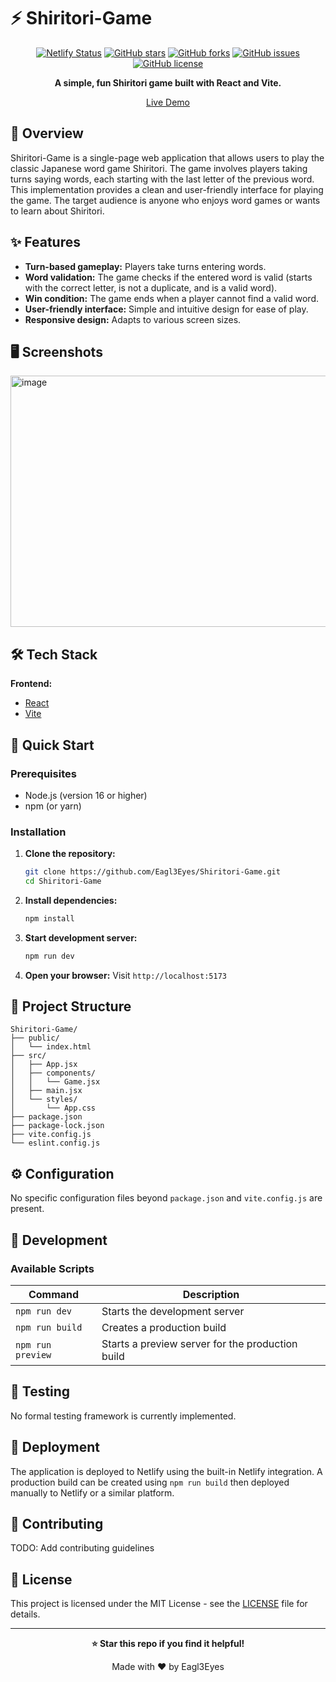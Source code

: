 # ⚡ Shiritori-Game

<div align="center">

[![Netlify Status](https://api.netlify.com/api/v1/badges/64a2737c-f609-4975-a804-7f499a421a27/deploy-status)](https://app.netlify.com/sites/shiritori-game/deploys)
[![GitHub stars](https://img.shields.io/github/stars/Eagl3Eyes/Shiritori-Game?style=for-the-badge)](https://github.com/Eagl3Eyes/Shiritori-Game/stargazers)
[![GitHub forks](https://img.shields.io/github/forks/Eagl3Eyes/Shiritori-Game?style=for-the-badge)](https://github.com/Eagl3Eyes/Shiritori-Game/network)
[![GitHub issues](https://img.shields.io/github/issues/Eagl3Eyes/Shiritori-Game?style=for-the-badge)](https://github.com/Eagl3Eyes/Shiritori-Game/issues)
[![GitHub license](https://img.shields.io/github/license/Eagl3Eyes/Shiritori-Game?style=for-the-badge)](LICENSE)

**A simple, fun Shiritori game built with React and Vite.**

[Live Demo](https://shiritori-game.netlify.app/)

</div>

## 📖 Overview

Shiritori-Game is a single-page web application that allows users to play the classic Japanese word game Shiritori.  The game involves players taking turns saying words, each starting with the last letter of the previous word.  This implementation provides a clean and user-friendly interface for playing the game.  The target audience is anyone who enjoys word games or wants to learn about Shiritori.

## ✨ Features

-   **Turn-based gameplay:** Players take turns entering words.
-   **Word validation:** The game checks if the entered word is valid (starts with the correct letter, is not a duplicate, and is a valid word).
-   **Win condition:** The game ends when a player cannot find a valid word.
-   **User-friendly interface:** Simple and intuitive design for ease of play.
-   **Responsive design:** Adapts to various screen sizes.


## 🖥️ Screenshots

<img width="630" height="402" alt="image" src="https://github.com/user-attachments/assets/69f65280-4599-433f-a036-2192c698cbb8" />


## 🛠️ Tech Stack

**Frontend:**

-   [React](https://reactjs.org/)
-   [Vite](https://vitejs.dev/)

## 🚀 Quick Start

### Prerequisites

-   Node.js (version 16 or higher)
-   npm (or yarn)

### Installation

1.  **Clone the repository:**
    ```bash
    git clone https://github.com/Eagl3Eyes/Shiritori-Game.git
    cd Shiritori-Game
    ```

2.  **Install dependencies:**
    ```bash
    npm install
    ```

3.  **Start development server:**
    ```bash
    npm run dev
    ```

4.  **Open your browser:**
    Visit `http://localhost:5173`


## 📁 Project Structure

```
Shiritori-Game/
├── public/
│   └── index.html
├── src/
│   ├── App.jsx
│   ├── components/
│   │   └── Game.jsx
│   ├── main.jsx
│   └── styles/
│       └── App.css
├── package.json
├── package-lock.json
├── vite.config.js
└── eslint.config.js
```

## ⚙️ Configuration

No specific configuration files beyond `package.json` and `vite.config.js` are present.

## 🔧 Development

### Available Scripts

| Command     | Description             |
|-------------|--------------------------|
| `npm run dev` | Starts the development server |
| `npm run build` | Creates a production build |
| `npm run preview` | Starts a preview server for the production build |


## 🧪 Testing

No formal testing framework is currently implemented.

## 🚀 Deployment

The application is deployed to Netlify using the built-in Netlify integration.  A production build can be created using `npm run build` then deployed manually to Netlify or a similar platform.


## 🤝 Contributing

TODO: Add contributing guidelines

## 📄 License

This project is licensed under the MIT License - see the [LICENSE](LICENSE) file for details.

---

<div align="center">

**⭐ Star this repo if you find it helpful!**

Made with ❤️ by Eagl3Eyes
</div>
